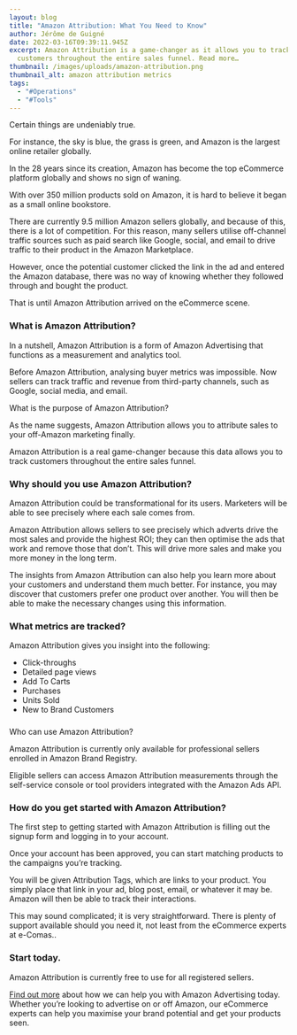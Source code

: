 ```yaml
---
layout: blog
title: "Amazon Attribution: What You Need to Know"
author: Jérôme de Guigné
date: 2022-03-16T09:39:11.945Z
excerpt: Amazon Attribution is a game-changer as it allows you to track
  customers throughout the entire sales funnel. Read more…
thumbnail: /images/uploads/amazon-attribution.png
thumbnail_alt: amazon attribution metrics
tags:
  - "#Operations"
  - "#Tools"
---
```

Certain things are undeniably true.

For instance, the sky is blue, the grass is green, and Amazon is the largest online retailer globally.

In the 28 years since its creation, Amazon has become the top eCommerce platform globally and shows no sign of waning.

With over 350 million products sold on Amazon, it is hard to believe it began as a small online bookstore.

There are currently 9.5 million Amazon sellers globally, and because of this, there is a lot of competition. For this reason, many sellers utilise off-channel traffic sources such as paid search like Google, social, and email to drive traffic to their product in the Amazon Marketplace.

However, once the potential customer clicked the link in the ad and entered the Amazon database, there was no way of knowing whether they followed through and bought the product.

That is until Amazon Attribution arrived on the eCommerce scene.

### What is Amazon Attribution?

In a nutshell, Amazon Attribution is a form of Amazon Advertising that functions as a measurement and analytics tool.

Before Amazon Attribution, analysing buyer metrics was impossible. Now sellers can track traffic and revenue from third-party channels, such as Google, social media, and email. 

What is the purpose of Amazon Attribution?

As the name suggests, Amazon Attribution allows you to attribute sales to your off-Amazon marketing finally.

Amazon Attribution is a real game-changer because this data allows you to track customers throughout the entire sales funnel.

### Why should you use Amazon Attribution?

Amazon Attribution could be transformational for its users. Marketers will be able to see precisely where each sale comes from.

Amazon Attribution allows sellers to see precisely which adverts drive the most sales and provide the highest ROI; they can then optimise the ads that work and remove those that don’t. This will drive more sales and make you more money in the long term.

The insights from Amazon Attribution can also help you learn more about your customers and understand them much better. For instance, you may discover that customers prefer one product over another. You will then be able to make the necessary changes using this information.

### What metrics are tracked?

Amazon Attribution gives you insight into the following:

* Click-throughs
* Detailed page views
* Add To Carts
* Purchases
* Units Sold
* New to Brand Customers

### 
Who can use Amazon Attribution?

Amazon Attribution is currently only available for professional sellers enrolled in Amazon Brand Registry.

Eligible sellers can access Amazon Attribution measurements through the self-service console or tool providers integrated with the Amazon Ads API.

### How do you get started with Amazon Attribution?

The first step to getting started with Amazon Attribution is filling out the signup form and logging in to your account.

Once your account has been approved, you can start matching products to the campaigns you’re tracking. 

You will be given Attribution Tags, which are links to your product. You simply place that link in your ad, blog post, email, or whatever it may be. Amazon will then be able to track their interactions.

This may sound complicated; it is very straightforward. There is plenty of support available should you need it, not least from the eCommerce experts at e-Comas..

### Start today.

Amazon Attribution is currently free to use for all registered sellers. 

[Find out more](https://e-comas.com/contact.html) about how we can help you with Amazon Advertising today. Whether you’re looking to advertise on or off Amazon, our eCommerce experts can help you maximise your brand potential and get your products seen.